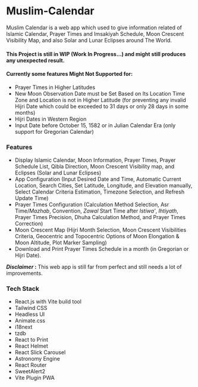 # Muslim-Calendar
Muslim Calendar is a web app which used to give information related of Islamic Calendar, Prayer Times and Imsakiyah Schedule, Moon Crescent Visibility Map, and also Solar and Lunar Eclipses around The World.

#### This Project is still in WIP (Work In Progress...) and might still produces any unexpected result.
#### Currently some features Might Not Supported for:
- Prayer Times in Higher Latitudes
- New Moon Observation Date must be Set Based on Its Location Time Zone and Location is not in Higher Latitude (for preventing any invalid Hijri Date which could be exceeded to 31 days or only 28 days in some months)
- Hijri Dates in Western Region
- Input Date before October 15, 1582 or in Julian Calendar Era (only support for Gregorian Calendar)

### Features
- Display Islamic Calendar, Moon Information, Prayer Times, Prayer Schedule List, Qibla Direction, Moon Crescent Visibility map, and Eclipses (Solar and Lunar Eclipses)
- App Configuration (Input Desired Date and Time, Automatic Current Location, Search Cities, Set Latitude, Longitude, and Elevation manually, Select Calendar Criteria Estimation, Timezone Selection, and Refresh Update Time)
- Prayer Times Configuration (Calculation Method Selection, Asr Time/<i>Mazhab</i>, Convention, <i>Zawal</i> Start Time after <i>Istiwa'</i>, <i>Ihtiyath</i>, Prayer Times Precision, Dhuha Calculation Method, and Prayer Times Correction)
- Moon Crescent Map (Hijri Month Selection, Moon Crescent Visibilities Criteria, Geocentric and Topocentric Options of Moon Elongation & Moon Altitude, Plot Marker Sampling)
- Download and Print Prayer Times Schedule in a month (in Gregorian or Hijri Date).

<strong><i>Disclaimer</i> :</strong> This web app is still far from perfect and still needs a lot of improvements.

### Tech Stack
- React.js with Vite build tool
- Tailwind CSS
- Headless UI
- Animate.css
- i18next
- tzdb
- React to Print
- React Helmet
- React Slick Carousel
- Astronomy Engine
- React Router
- SweetAlert2
- Vite Plugin PWA
